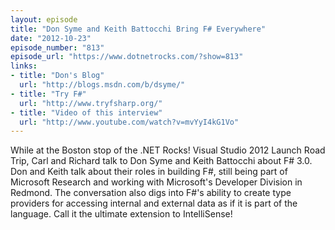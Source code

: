 ```yaml
---
layout: episode
title: "Don Syme and Keith Battocchi Bring F# Everywhere"
date: "2012-10-23"
episode_number: "813"
episode_url: "https://www.dotnetrocks.com/?show=813"
links:
- title: "Don's Blog"
  url: "http://blogs.msdn.com/b/dsyme/"
- title: "Try F#"
  url: "http://www.tryfsharp.org/"
- title: "Video of this interview"
  url: "http://www.youtube.com/watch?v=mvYyI4kG1Vo"
---
```


While at the Boston stop of the .NET Rocks! Visual Studio 2012 Launch Road Trip, Carl and Richard talk to Don Syme and Keith Battocchi about F# 3.0. Don and Keith talk about their roles in building F#, still being part of Microsoft Research and working with Microsoft's Developer Division in Redmond. The conversation also digs into F#'s ability to create type providers for accessing internal and external data as if it is part of the language. Call it the ultimate extension to IntelliSense!

